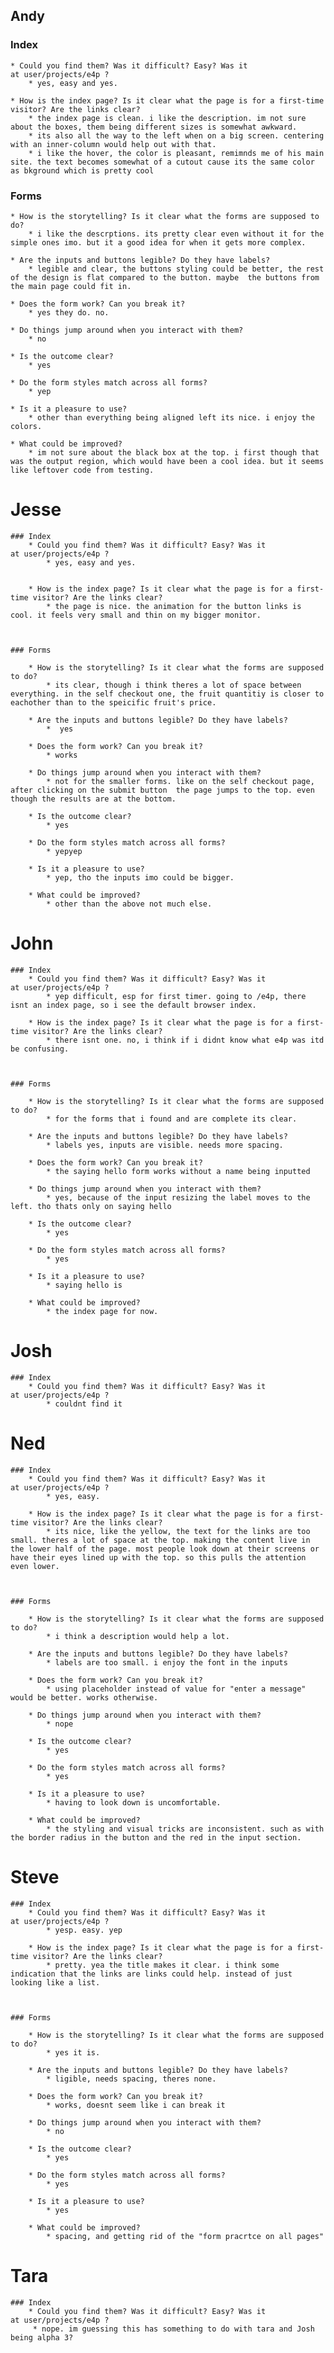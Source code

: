 ## Andy


### Index
	* Could you find them? Was it difficult? Easy? Was it at user/projects/e4p ?
		* yes, easy and yes.

	* How is the index page? Is it clear what the page is for a first-time visitor? Are the links clear?
	    * the index page is clean. i like the description. im not sure about the boxes, them being different sizes is somewhat awkward.
	    * its also all the way to the left when on a big screen. centering with an inner-column would help out with that.
	    * i like the hover, the color is pleasant, remimnds me of his main site. the text becomes somewhat of a cutout cause its the same color as bkground which is pretty cool 




### Forms

	* How is the storytelling? Is it clear what the forms are supposed to do?
	    * i like the descrptions. its pretty clear even without it for the simple ones imo. but it a good idea for when it gets more complex.

	* Are the inputs and buttons legible? Do they have labels?
	    * legible and clear, the buttons styling could be better, the rest of the design is flat compared to the button. maybe  the buttons from the main page could fit in.

	* Does the form work? Can you break it?
	    * yes they do. no. 

	* Do things jump around when you interact with them?
	    * no

	* Is the outcome clear?
	    * yes

	* Do the form styles match across all forms?
	    * yep

	* Is it a pleasure to use?
	    * other than everything being aligned left its nice. i enjoy the colors.

	* What could be improved?
		* im not sure about the black box at the top. i first though that was the output region, which would have been a cool idea. but it seems like leftover code from testing.







# Jesse

	### Index
		* Could you find them? Was it difficult? Easy? Was it at user/projects/e4p ?
			* yes, easy and yes.


		* How is the index page? Is it clear what the page is for a first-time visitor? Are the links clear?
		    * the page is nice. the animation for the button links is cool. it feels very small and thin on my bigger monitor. 



	### Forms

		* How is the storytelling? Is it clear what the forms are supposed to do?
		    * its clear, though i think theres a lot of space between everything. in the self checkout one, the fruit quantitiy is closer to eachother than to the speicific fruit's price.
		
		* Are the inputs and buttons legible? Do they have labels?
		    *  yes
		
		* Does the form work? Can you break it?
		    * works
		
		* Do things jump around when you interact with them?
		    * not for the smaller forms. like on the self checkout page, after clicking on the submit button  the page jumps to the top. even though the results are at the bottom. 
		
		* Is the outcome clear?
		    * yes
		
		* Do the form styles match across all forms?
		    * yepyep
		
		* Is it a pleasure to use?
		    * yep, tho the inputs imo could be bigger.
		
		* What could be improved?
			* other than the above not much else.



# John

	### Index
		* Could you find them? Was it difficult? Easy? Was it at user/projects/e4p ?
			* yep difficult, esp for first timer. going to /e4p, there isnt an index page, so i see the default browser index. 

		* How is the index page? Is it clear what the page is for a first-time visitor? Are the links clear?
		    * there isnt one. no, i think if i didnt know what e4p was itd be confusing. 



	### Forms

		* How is the storytelling? Is it clear what the forms are supposed to do?
		    * for the forms that i found and are complete its clear.
		
		* Are the inputs and buttons legible? Do they have labels?
		    * labels yes, inputs are visible. needs more spacing.
		
		* Does the form work? Can you break it?
		    * the saying hello form works without a name being inputted
		
		* Do things jump around when you interact with them?
		    * yes, because of the input resizing the label moves to the left. tho thats only on saying hello
		
		* Is the outcome clear?
		    * yes
		
		* Do the form styles match across all forms?
		    * yes
		
		* Is it a pleasure to use?
		    * saying hello is
		
		* What could be improved?
			* the index page for now.



# Josh

	### Index
		* Could you find them? Was it difficult? Easy? Was it at user/projects/e4p ?
			* couldnt find it




# Ned

	### Index
		* Could you find them? Was it difficult? Easy? Was it at user/projects/e4p ?
			* yes, easy.

		* How is the index page? Is it clear what the page is for a first-time visitor? Are the links clear?
		    * its nice, like the yellow, the text for the links are too small. theres a lot of space at the top. making the content live in the lower half of the page. most people look down at their screens or have their eyes lined up with the top. so this pulls the attention even lower.



	### Forms

		* How is the storytelling? Is it clear what the forms are supposed to do?
		    * i think a description would help a lot. 
		
		* Are the inputs and buttons legible? Do they have labels?
		    * labels are too small. i enjoy the font in the inputs
		
		* Does the form work? Can you break it?
		    * using placeholder instead of value for "enter a message" would be better. works otherwise. 
		
		* Do things jump around when you interact with them?
		    * nope
		
		* Is the outcome clear?
		    * yes
		
		* Do the form styles match across all forms?
		    * yes
		
		* Is it a pleasure to use?
		    * having to look down is uncomfortable.
		
		* What could be improved?
			* the styling and visual tricks are inconsistent. such as with the border radius in the button and the red in the input section. 



# Steve

	### Index
		* Could you find them? Was it difficult? Easy? Was it at user/projects/e4p ?
			* yesp. easy. yep

		* How is the index page? Is it clear what the page is for a first-time visitor? Are the links clear?
		    * pretty. yea the title makes it clear. i think some indication that the links are links could help. instead of just looking like a list. 



	### Forms

		* How is the storytelling? Is it clear what the forms are supposed to do?
		    * yes it is.
		
		* Are the inputs and buttons legible? Do they have labels?
		    * ligible, needs spacing, theres none. 
		
		* Does the form work? Can you break it?
		    * works, doesnt seem like i can break it
		
		* Do things jump around when you interact with them?
		    * no
		
		* Is the outcome clear?
		    * yes
		
		* Do the form styles match across all forms?
		    * yes
		
		* Is it a pleasure to use?
		    * yes
		
		* What could be improved?
			* spacing, and getting rid of the "form pracrtce on all pages"



# Tara

	### Index
		* Could you find them? Was it difficult? Easy? Was it at user/projects/e4p ?
		 * nope. im guessing this has something to do with tara and Josh being alpha 3?
